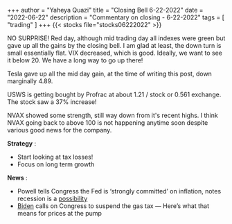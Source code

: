+++
author = "Yaheya Quazi"
title = "Closing Bell 6-22-2022"
date = "2022-06-22"
description = "Commentary on closing - 6-22-2022"
tags = [
"trading"
]
+++
{{< stocks file="stocks06222022" >}}

NO SURPRISE! Red day, although mid trading day all indexes were green but gave up all the gains by the closing bell. I am glad at least, the down turn is small essentially flat. VIX decreased, which is good. Ideally, we want to see it below 20. We have a long way to go up there!

Tesla gave up all the mid day gain, at the time of writing this post, down marginally 4.89.

USWS is getting bought by Profrac at about 1.21 / stock or 0.561 exchange. The stock saw a 37% increase!

NVAX showed some strength, still way down from it's recent highs. I think NVAX going back to above 100 is not happening anytime soon despite various good news for the company.

**Strategy** :

* Start looking at tax losses!
* Focus on long term growth

**News** :

* Powell tells Congress the Fed is ‘strongly committed’ on inflation, notes recession is a [possibility](https://www.cnbc.com/2022/06/22/powell-tells-congress-the-fed-is-strongly-committed-to-bringing-inflation-down.html)
* [Biden](https://www.cnbc.com/2022/06/22/biden-calls-on-congress-to-suspend-gas-tax-what-that-means-for-prices.html) calls on Congress to suspend the gas tax — Here’s what that means for prices at the pump

